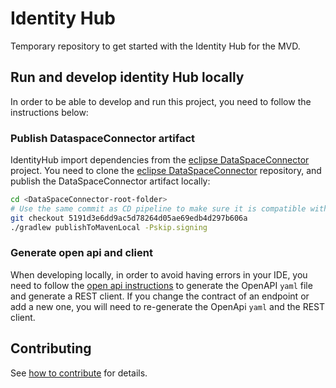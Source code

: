 # Identity Hub

Temporary repository to get started with the Identity Hub for the MVD.

## Run and develop identity Hub locally

In order to be able to develop and run this project, you need to follow the instructions below:

### Publish DataspaceConnector artifact

IdentityHub import dependencies from the [eclipse DataSpaceConnector](https://github.com/eclipse-dataspaceconnector/DataSpaceConnector) project.
You need to clone the [eclipse DataSpaceConnector](https://github.com/eclipse-dataspaceconnector/DataSpaceConnector) repository, and publish the DataSpaceConnector artifact locally:

```bash
cd <DataSpaceConnector-root-folder>
# Use the same commit as CD pipeline to make sure it is compatible with the EDC version. See ref field on [action.yml](.github/actions/gradle-setup/action.yml)
git checkout 5191d3e6dd9ac5d78264d05ae69edb4d297b606a
./gradlew publishToMavenLocal -Pskip.signing
```

### Generate open api and client

When developing locally, in order to avoid having errors in your IDE, you need to follow the [open api instructions](docs/developer/openapi.md) to generate the OpenAPI `yaml` file and generate a REST client.
If you change the contract of an endpoint or add a new one, you will need to re-generate the OpenApi `yaml` and the REST client.

## Contributing

See [how to contribute](./CONTRIBUTING.md) for details.